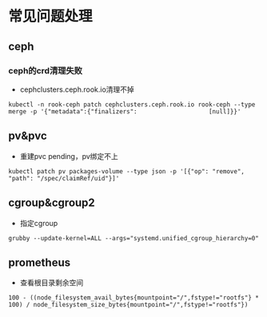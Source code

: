 # 常见问题处理

## ceph
### ceph的crd清理失败
+ cephclusters.ceph.rook.io清理不掉
```
kubectl -n rook-ceph patch cephclusters.ceph.rook.io rook-ceph --type merge -p '{"metadata":{"finalizers":                    [null]}}'
```

## pv&pvc
+ 重建pvc pending，pv绑定不上
```
kubectl patch pv packages-volume --type json -p '[{"op": "remove", "path": "/spec/claimRef/uid"}]'
```
## cgroup&cgroup2
+ 指定cgroup
```
grubby --update-kernel=ALL --args="systemd.unified_cgroup_hierarchy=0"
```

## prometheus
+ 查看根目录剩余空间
```
100 - ((node_filesystem_avail_bytes{mountpoint="/",fstype!="rootfs"} * 100) / node_filesystem_size_bytes{mountpoint="/",fstype!="rootfs"})
```
